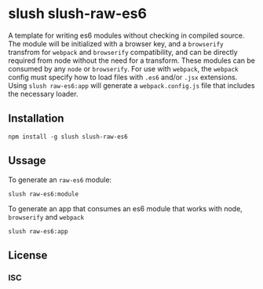 # slush slush-raw-es6

A template for writing es6 modules without checking in compiled source.
The module will be initialized with a browser key, and a `browserify` transfrom
for `webpack` and `browserify` compatibility, and can be directly required from
node without the need for a transform.  These modules can be consumed by any
`node` or `browserify`. For use with `webpack`, the `webpack` config must
specify how to load files with `.es6` and/or `.jsx` extensions.  Using
`slush raw-es6:app` will generate a `webpack.config.js` file that includes the
necessary loader.

## Installation

```
npm install -g slush slush-raw-es6
```

## Ussage

To generate an `raw-es6` module:
```
slush raw-es6:module
```

To generate an app that consumes an es6 module that works with node,
`browserify` and `webpack`
```
slush raw-es6:app
```

## License

### ISC
